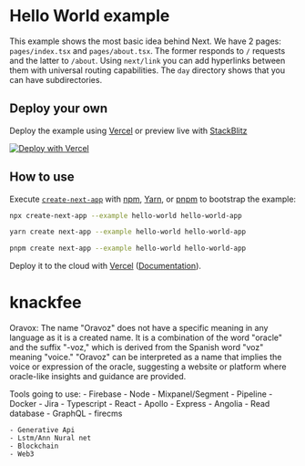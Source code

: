 # Hello World example

This example shows the most basic idea behind Next. We have 2 pages: `pages/index.tsx` and `pages/about.tsx`. The former responds to `/` requests and the latter to `/about`. Using `next/link` you can add hyperlinks between them with universal routing capabilities. The `day` directory shows that you can have subdirectories.

## Deploy your own

Deploy the example using [Vercel](https://vercel.com?utm_source=github&utm_medium=readme&utm_campaign=next-example) or preview live with [StackBlitz](https://stackblitz.com/github/vercel/next.js/tree/canary/examples/hello-world)

[![Deploy with Vercel](https://vercel.com/button)](https://vercel.com/new/clone?repository-url=https://github.com/vercel/next.js/tree/canary/examples/hello-world&project-name=hello-world&repository-name=hello-world)

## How to use

Execute [`create-next-app`](https://github.com/vercel/next.js/tree/canary/packages/create-next-app) with [npm](https://docs.npmjs.com/cli/init), [Yarn](https://yarnpkg.com/lang/en/docs/cli/create/), or [pnpm](https://pnpm.io) to bootstrap the example:

```bash
npx create-next-app --example hello-world hello-world-app
```

```bash
yarn create next-app --example hello-world hello-world-app
```

```bash
pnpm create next-app --example hello-world hello-world-app
```

Deploy it to the cloud with [Vercel](https://vercel.com/new?utm_source=github&utm_medium=readme&utm_campaign=next-example) ([Documentation](https://nextjs.org/docs/deployment)).

# knackfee


Oravox:
    The name "Oravoz" does not have a specific meaning in any language as it is a created name. It is a combination of the word "oracle" and the suffix "-voz," which is derived from the Spanish word "voz" meaning "voice." "Oravoz" can be interpreted as a name that implies the voice or expression of the oracle, suggesting a website or platform where oracle-like insights and guidance are provided.

Tools going to use:
    - Firebase
    - Node
    - Mixpanel/Segment
    - Pipeline
    - Docker
    - Jira
    - Typescript
    - React
    - Apollo
    - Express
    - Angolia - Read database
    - GraphQL
    - firecms

    - Generative Api
    - Lstm/Ann Nural net
    - Blockchain
    - Web3



